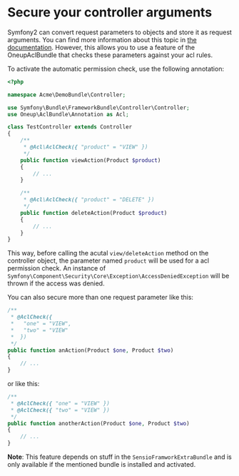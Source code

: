 # Secure your controller arguments

Symfony2 can convert request parameters to objects and store it as request arguments. You can find more information about this topic in [the documentation](http://symfony.com/doc/current/bundles/SensioFrameworkExtraBundle/annotations/converters.html). However, this allows you to use a feature of the OneupAclBundle that checks these parameters against your acl rules.

To activate the automatic permission check, use the following annotation:

```php
<?php

namespace Acme\DemoBundle\Controller;

use Symfony\Bundle\FrameworkBundle\Controller\Controller;
use Oneup\AclBundle\Annotation as Acl;

class TestController extends Controller
{
    /**
     * @Acl\AclCheck({ "product" = "VIEW" })
     */
    public function viewAction(Product $product)
    {
        // ...
    }

    /**
     * @Acl\AclCheck({ "product" = "DELETE" })
     */
    public function deleteAction(Product $product)
    {
        // ...
    }
}
```

This way, before calling the acutal `view/deleteAction` method on the controller object, the parameter named `product` will be used for a acl permission check. An instance of `Symfony\Component\Security\Core\Exception\AccessDeniedException` will be thrown if the access was denied.

You can also secure more than one request parameter like this:

```php
/**
 * @AclCheck({
 *   "one" = "VIEW",
 *   "two" = "VIEW"
 *  })
 */
public function anAction(Product $one, Product $two)
{
    // ...
}
```

or like this:

```php
/**
 * @AclCheck({ "one" = "VIEW" })
 * @AclCheck({ "two" = "VIEW" })
 */
public function anotherAction(Product $one, Product $two)
{
    // ...
}
```

**Note**: This feature depends on stuff in the `SensioFramworkExtraBundle` and is only available if the mentioned bundle is installed and activated.
